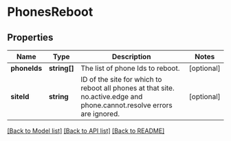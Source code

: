 # PhonesReboot

## Properties
Name | Type | Description | Notes
------------ | ------------- | ------------- | -------------
**phoneIds** | **string[]** | The list of phone Ids to reboot. | [optional] 
**siteId** | **string** | ID of the site for which to reboot all phones at that site. no.active.edge and phone.cannot.resolve errors are ignored. | [optional] 

[[Back to Model list]](../README.md#documentation-for-models) [[Back to API list]](../README.md#documentation-for-api-endpoints) [[Back to README]](../README.md)


